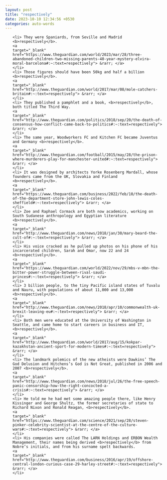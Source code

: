 ```yaml
---
layout: post
title: "respectively"
date: 2023-10-10 12:34:56 +0530
categories: auto-words
---
```

<ol>

    <li> They were Spaniards, from Seville and Madrid <b>respectively</b>.
    <a 
    target="_blank" 
    href="https://www.theguardian.com/world/2023/mar/28/three-abandoned-children-two-missing-parents-40-year-mystery-elvira-moral-barcelona#:~:text=respectively"> &rarr; </a>
    </li>
    <li> Those figures should have been 50kg and half a billion <b>respectively</b>.
    <a 
    target="_blank" 
    href="http://www.theguardian.com/world/2017/mar/08/mole-catchers-britain#:~:text=respectively"> &rarr; </a>
    </li>
    <li> They published a pamphlet and a book, <b>respectively</b>, both titled The Third Way.
    <a 
    target="_blank" 
    href="http://www.theguardian.com/politics/2018/sep/20/the-death-of-consensus-how-conflict-came-back-to-politics#:~:text=respectively"> &rarr; </a>
    </li>
    <li> The same year, Woodworkers FC and Kitchen FC became Juventus and Germany <b>respectively</b>.
    <a 
    target="_blank" 
    href="http://www.theguardian.com/football/2015/may/28/the-prison-where-murderers-play-for-manchester-united#:~:text=respectively"> &rarr; </a>
    </li>
    <li> It was designed by architects Yorke Rosenberg Mardall, whose founders came from the UK, Slovakia and Finland <b>respectively</b>.
    <a 
    target="_blank" 
    href="https://www.theguardian.com/business/2022/feb/10/the-death-of-the-department-store-john-lewis-coles-sheffield#:~:text=respectively"> &rarr; </a>
    </li>
    <li> Zoe and Raphael Cormack are both now academics, working on South Sudanese anthropology and Egyptian literature <b>respectively</b>.
    <a 
    target="_blank" 
    href="http://www.theguardian.com/news/2018/jan/30/mary-beard-the-cult-of#:~:text=respectively"> &rarr; </a>
    </li>
    <li> His voice cracked as he pulled up photos on his phone of his incarcerated children, Sarah and Omar, now 22 and 24 <b>respectively</b>.
    <a 
    target="_blank" 
    href="https://www.theguardian.com/world/2022/nov/29/mbs-v-mbn-the-bitter-power-struggle-between-rival-saudi-princes#:~:text=respectively"> &rarr; </a>
    </li>
    <li> 3 billion people, to the tiny Pacific island states of Tuvalu and Nauru, with populations of about 11,000 and 13,000 <b>respectively</b>.
    <a 
    target="_blank" 
    href="http://www.theguardian.com/news/2018/apr/10/commonwealth-uk-brexit-leaving-eu#:~:text=respectively"> &rarr; </a>
    </li>
    <li> Both men were educated at the University of Washington in Seattle, and came home to start careers in business and IT, <b>respectively</b>.
    <a 
    target="_blank" 
    href="http://www.theguardian.com/world/2017/aug/15/kokpar-kazakhstan-ancient-sport-for-modern-times#:~:text=respectively"> &rarr; </a>
    </li>
    <li> The landmark polemics of the new atheists were Dawkins’ The God Delusion and Hitchens’s God is Not Great, published in 2006 and 2007 <b>respectively</b>.
    <a 
    target="_blank" 
    href="http://www.theguardian.com/news/2018/jul/26/the-free-speech-panic-censorship-how-the-right-concocted-a-crisis#:~:text=respectively"> &rarr; </a>
    </li>
    <li> He told me he had met some amazing people there, like Henry Kissinger and George Shultz, the former secretaries of state to Richard Nixon and Ronald Reagan, <b>respectively</b>.
    <a 
    target="_blank" 
    href="https://www.theguardian.com/science/2021/sep/28/steven-pinker-celebrity-scientist-at-the-centre-of-the-culture-wars#:~:text=respectively"> &rarr; </a>
    </li>
    <li> His companies were called The LARN Holdings and ERBON Wealth Management, their names being derived <b>respectively</b> from Nobre’s initials, and from his surname spelt backwards.
    <a 
    target="_blank" 
    href="http://www.theguardian.com/business/2016/apr/19/offshore-central-london-curious-case-29-harley-street#:~:text=respectively"> &rarr; </a>
    </li>